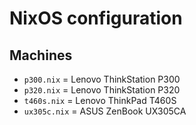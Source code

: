 # NixOS configuration

## Machines

- `p300.nix` = Lenovo ThinkStation P300
- `p320.nix` = Lenovo ThinkStation P320
- `t460s.nix` = Lenovo ThinkPad T460S
- `ux305c.nix` = ASUS ZenBook UX305CA
